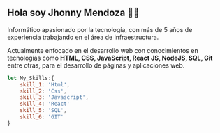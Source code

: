 
## Hola soy Jhonny Mendoza :technologist: 


Informático apasionado por la tecnología, con más de 5 años de experiencia trabajando en el área de infraestructura. 

Actualmente enfocado en el desarrollo web con conocimientos en tecnologías como **HTML, CSS, JavaScript, React JS, NodeJS, SQL, Git** entre otras, para el desarrollo de páginas y aplicaciones web.



```javascript
let My_Skills:{
    skill_1: 'Html',
    skill_2: 'Css',
    skill_3: 'Javascript',
    skill_4: 'React'
    skill_5: 'SQL',
    skill_6: 'GIT'
}
 ```
<!--
**jhomen11/jhomen11** is a ✨ _special_ ✨ repository because its `README.md` (this file) appears on your GitHub profile.

Here are some ideas to get you started:

- 🔭 I’m currently working on ...
- 🌱 I’m currently learning ...
- 👯 I’m looking to collaborate on ...
- 🤔 I’m looking for help with ...
- 💬 Ask me about ...
- 📫 How to reach me: ...
- 😄 Pronouns: ...
- ⚡ Fun fact: ...
-->

